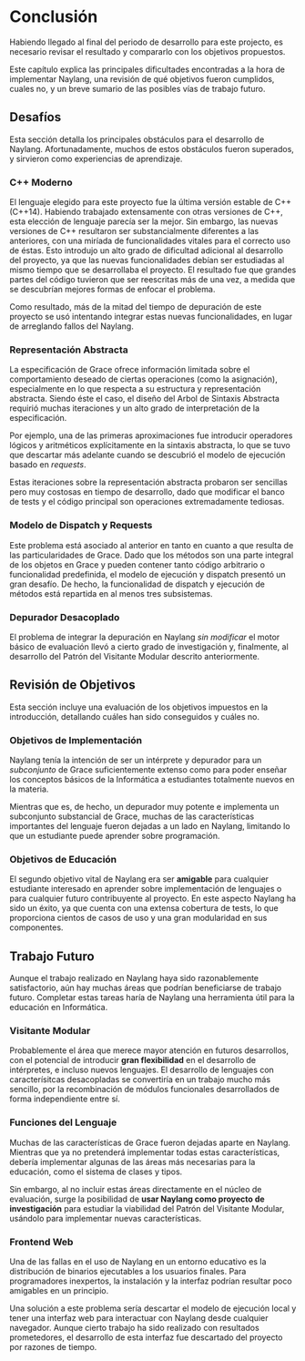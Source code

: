 
Conclusión
=============

Habiendo llegado al final del periodo de desarrollo para este projecto, es necesario revisar el resultado y compararlo con los objetivos propuestos.

Este capítulo explica las principales dificultades encontradas a la hora de implementar Naylang, una revisión de qué objetivos fueron cumplidos, cuales no, y un breve sumario de las posibles vías de trabajo futuro.

Desafíos
--------

Esta sección detalla los principales obstáculos para el desarrollo de Naylang. Afortunadamente, muchos de estos obstáculos fueron superados, y sirvieron como experiencias de aprendizaje.

### C++ Moderno

El lenguaje elegido para este proyecto fue la última versión estable de C++ (C++14). Habiendo trabajado extensamente con otras versiones de C++, esta elección de lenguaje parecía ser la mejor. Sin embargo, las nuevas versiones de C++ resultaron ser substancialmente diferentes a las anteriores, con una miríada de funcionalidades vitales para el correcto uso de éstas. Esto introdujo un alto grado de dificultad adicional al desarrollo del proyecto, ya que las nuevas funcionalidades debían ser estudiadas al mismo tiempo que se desarrollaba el proyecto. El resultado fue que grandes partes del código tuvieron que ser reescritas más de una vez, a medida que se descubrían mejores formas de enfocar el problema.

Como resultado, más de la mitad del tiempo de depuración de este proyecto se usó intentando integrar estas nuevas funcionalidades, en lugar de arreglando fallos del Naylang.

### Representación Abstracta

La especificación de Grace ofrece información limitada sobre el comportamiento deseado de ciertas operaciones (como la asignación), especialmente en lo que respecta a su estructura y representación abstracta. Siendo éste el caso, el diseño del Arbol de Sintaxis Abstracta requirió muchas iteraciones y un alto grado de interpretación de la especificación.

Por ejemplo, una de las primeras aproximaciones fue introducir operadores lógicos y aritméticos explícitamente en la sintaxis abstracta, lo que se tuvo que descartar más adelante cuando se descubrió el modelo de ejecución basado en _requests_.

Estas iteraciones sobre la representación abstracta probaron ser sencillas pero muy costosas en tiempo de desarrollo, dado que modificar el banco de tests y el código principal son operaciones extremadamente tediosas.

### Modelo de Dispatch y Requests

Este problema está asociado al anterior en tanto en cuanto a que resulta de las particularidades de Grace. Dado que los métodos son una parte integral de los objetos en Grace y pueden contener tanto código arbitrario o funcionalidad predefinida, el modelo de ejecución y dispatch presentó un gran desafío. De hecho, la funcionalidad de dispatch y ejecución de métodos está repartida en al menos tres subsistemas.

### Depurador Desacoplado

El problema de integrar la depuración en Naylang _sin modificar_ el motor básico de evaluación llevó a cierto grado de investigación y, finalmente, al desarrollo del Patrón del Visitante Modular descrito anteriormente.

Revisión de Objetivos
---------

Esta sección incluye una evaluación de los objetivos impuestos en la introducción, detallando cuáles han sido conseguidos y cuáles no.

### Objetivos de Implementación

Naylang tenía la intención de ser un intérprete y depurador para un _subconjunto_ de Grace suficientemente extenso como para poder enseñar los conceptos básicos de la Informática a estudiantes totalmente nuevos en la materia.

Mientras que es, de hecho, un depurador muy potente e implementa un subconjunto substancial de Grace, muchas de las características importantes del lenguaje fueron dejadas a un lado en Naylang, limitando lo que un estudiante puede aprender sobre programación.

### Objetivos de Educación

El segundo objetivo vital de Naylang era ser **amigable** para cualquier estudiante interesado en aprender sobre implementación de lenguajes o para cualquier futuro contribuyente al proyecto. En este aspecto Naylang ha sido un éxito, ya que cuenta con una extensa cobertura de tests, lo que proporciona cientos de casos de uso y una gran modularidad en sus componentes.

Trabajo Futuro
--------

Aunque el trabajo realizado en Naylang haya sido razonablemente satisfactorio, aún hay muchas áreas que podrían beneficiarse de trabajo futuro. Completar estas tareas haría de Naylang una herramienta útil para la educación en Informática.

### Visitante Modular

Probablemente el área que merece mayor atención en futuros desarrollos, con el potencial de introducir **gran flexibilidad** en el desarrollo de intérpretes, e incluso nuevos lenguajes. El desarrollo de lenguajes con caracterísitcas desacopladas se convertiría en un trabajo mucho más sencillo, por la recombinación de módulos funcionales desarrollados de forma independiente entre sí.

### Funciones del Lenguaje

Muchas de las características de Grace fueron dejadas aparte en Naylang. Mientras que ya no pretenderá implementar todas estas características, debería implementar algunas de las áreas más necesarias para la educación, como el sistema de clases y tipos.

Sin embargo, al no incluir estas áreas directamente en el núcleo de evaluación, surge la posibilidad de **usar Naylang como proyecto de investigación** para estudiar la viabilidad del Patrón del Visitante Modular, usándolo para implementar nuevas características.

### Frontend Web

Una de las fallas en el uso de Naylang en un entorno educativo es la distribución de binarios ejecutables a los usuarios finales. Para programadores inexpertos, la instalación y la interfaz podrían resultar poco amigables en un principio.

Una solución a este problema sería descartar el modelo de ejecución local y tener una interfaz web para interactuar con Naylang desde cualquier navegador. Aunque cierto trabajo ha sido realizado con resultados prometedores, el desarrollo de esta interfaz fue descartado del proyecto por razones de tiempo.
